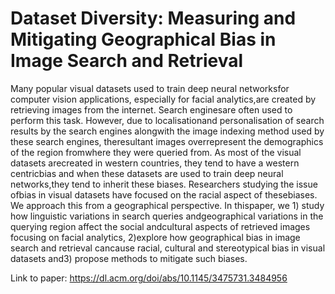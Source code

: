 # Dataset Diversity: Measuring and Mitigating Geographical Bias in Image Search and Retrieval

Many popular visual datasets used to train deep neural networksfor computer vision applications, especially for facial analytics,are created by retrieving images from the internet. Search enginesare often used to perform this task. However, due to localisationand personalisation of search results by the search engines alongwith the image indexing method used by these search engines, theresultant images overrepresent the demographics of the region fromwhere they were queried from. As most of the visual datasets arecreated in western countries, they tend to have a western centricbias and when these datasets are used to train deep neural networks,they tend to inherit these biases. Researchers studying the issue ofbias in visual datasets have focused on the racial aspect of thesebiases. We approach this from a geographical perspective. In thispaper, we 1) study how linguistic variations in search queries andgeographical variations in the querying region affect the social andcultural aspects of retrieved images focusing on facial analytics, 2)explore how geographical bias in image search and retrieval cancause racial, cultural and stereotypical bias in visual datasets and3) propose methods to mitigate such biases.

Link to paper: https://dl.acm.org/doi/abs/10.1145/3475731.3484956
